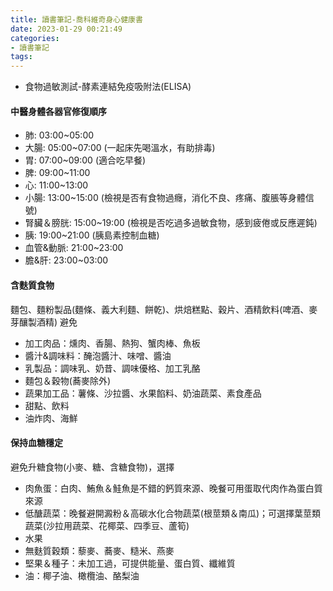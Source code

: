 ```yaml
---
title: 讀書筆記-喬科維奇身心健康書
date: 2023-01-29 00:21:49
categories: 
- 讀書筆記
tags:
---
```


- 食物過敏測試-酵素連結免疫吸附法(ELISA)

#### 中醫身體各器官修復順序
- 肺: 03:00~05:00
- 大腸: 05:00~07:00 (一起床先喝溫水，有助排毒)
- 胃: 07:00~09:00 (適合吃早餐)
- 脾: 09:00~11:00
- 心: 11:00~13:00
- 小腸: 13:00~15:00 (檢視是否有食物過癮，消化不良、疼痛、腹脹等身體信號)
- 腎臟＆膀胱: 15:00~19:00 (檢視是否吃過多過敏食物，感到疲倦或反應遲鈍)
- 胰: 19:00~21:00 (胰島素控制血糖)
- 血管&動脈: 21:00~23:00
- 膽&肝: 23:00~03:00

#### 含麩質食物
麵包、麵粉製品(麵條、義大利麵、餅乾)、烘焙糕點、穀片、酒精飲料(啤酒、麥芽釀製酒精)
避免
- 加工肉品：燻肉、香腸、熱狗、蟹肉棒、魚板
- 醬汁&調味料：醃泡醬汁、味噌、醬油
- 乳製品：調味乳、奶昔、調味優格、加工乳酪
- 麵包＆穀物(蕎麥除外)
- 蔬果加工品：薯條、沙拉醬、水果餡料、奶油蔬菜、素食產品
- 甜點、飲料
- 油炸肉、海鮮

#### 保持血糖穩定
避免升糖食物(小麥、糖、含糖食物)，選擇
- 肉魚蛋：白肉、鮪魚＆鮭魚是不錯的鈣質來源、晚餐可用蛋取代肉作為蛋白質來源
- 低醣蔬菜：晚餐避開澱粉＆高碳水化合物蔬菜(根莖類＆南瓜)；可選擇葉莖類蔬菜(沙拉用蔬菜、花椰菜、四季豆、蘆筍)
- 水果
- 無麩質穀類：藜麥、蕎麥、糙米、燕麥
- 堅果＆種子：未加工過，可提供能量、蛋白質、纖維質
- 油：椰子油、橄欖油、酪梨油

